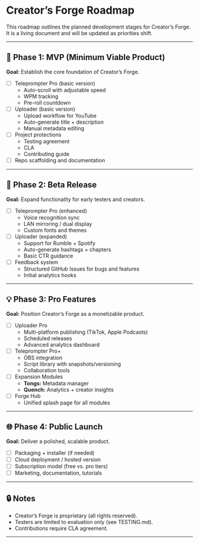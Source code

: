 # Creator’s Forge Roadmap

This roadmap outlines the planned development stages for Creator’s Forge. It is a living document and will be updated as priorities shift.

---

## 🎯 Phase 1: MVP (Minimum Viable Product)
**Goal:** Establish the core foundation of Creator’s Forge.

- [ ] Teleprompter Pro (basic version)
  - Auto-scroll with adjustable speed
  - WPM tracking
  - Pre-roll countdown
- [ ] Uploader (basic version)
  - Upload workflow for YouTube
  - Auto-generate title + description
  - Manual metadata editing
- [ ] Project protections
  - Testing agreement
  - CLA
  - Contributing guide
- [ ] Repo scaffolding and documentation

---

## 🚀 Phase 2: Beta Release
**Goal:** Expand functionality for early testers and creators.

- [ ] Teleprompter Pro (enhanced)
  - Voice recognition sync
  - LAN mirroring / dual display
  - Custom fonts and themes
- [ ] Uploader (expanded)
  - Support for Rumble + Spotify
  - Auto-generate hashtags + chapters
  - Basic CTR guidance
- [ ] Feedback system
  - Structured GitHub Issues for bugs and features
  - Initial analytics hooks

---

## 💡 Phase 3: Pro Features
**Goal:** Position Creator’s Forge as a monetizable product.

- [ ] Uploader Pro
  - Multi-platform publishing (TikTok, Apple Podcasts)
  - Scheduled releases
  - Advanced analytics dashboard
- [ ] Teleprompter Pro+
  - OBS integration
  - Script library with snapshots/versioning
  - Collaboration tools
- [ ] Expansion Modules
  - **Tongs:** Metadata manager
  - **Quench:** Analytics + creator insights
- [ ] Forge Hub
  - Unified splash page for all modules

---

## 🌐 Phase 4: Public Launch
**Goal:** Deliver a polished, scalable product.

- [ ] Packaging + installer (if needed)
- [ ] Cloud deployment / hosted version
- [ ] Subscription model (free vs. pro tiers)
- [ ] Marketing, documentation, tutorials

---

## 🔒 Notes
- Creator’s Forge is proprietary (all rights reserved).
- Testers are limited to evaluation only (see TESTING.md).
- Contributions require CLA agreement.

---
